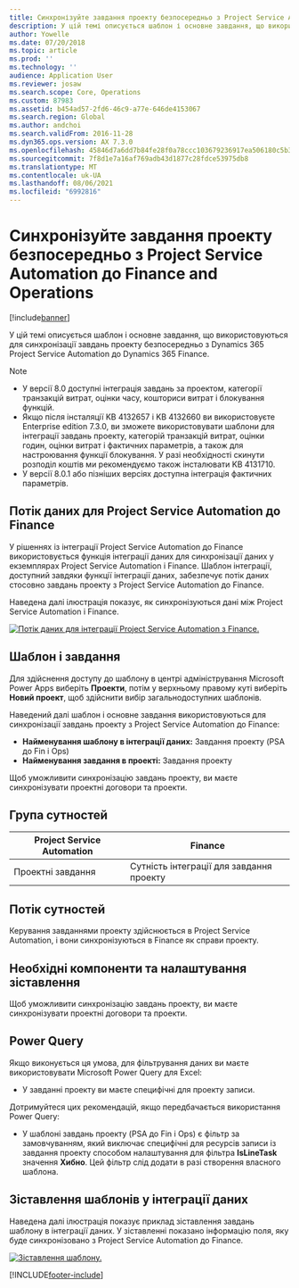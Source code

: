 ```yaml
---
title: Синхронізуйте завдання проекту безпосередньо з Project Service Automation до Finance and Operations
description: У цій темі описується шаблон і основне завдання, що використовуються для синхронізації завдань проекту безпосередньо з Microsoft Dynamics 365 Project Service Automation до Dynamics 365 Finance.
author: Yowelle
ms.date: 07/20/2018
ms.topic: article
ms.prod: ''
ms.technology: ''
audience: Application User
ms.reviewer: josaw
ms.search.scope: Core, Operations
ms.custom: 87983
ms.assetid: b454ad57-2fd6-46c9-a77e-646de4153067
ms.search.region: Global
ms.author: andchoi
ms.search.validFrom: 2016-11-28
ms.dyn365.ops.version: AX 7.3.0
ms.openlocfilehash: 45846d7a6dd7b84fe28f0a78ccc103679236917ea506180c5b383fd2828624eb
ms.sourcegitcommit: 7f8d1e7a16af769adb43d1877c28fdce53975db8
ms.translationtype: MT
ms.contentlocale: uk-UA
ms.lasthandoff: 08/06/2021
ms.locfileid: "6992816"
---
```

# <a name="synchronize-project-tasks-directly-from-project-service-automation-to-finance-and-operations"></a>Синхронізуйте завдання проекту безпосередньо з Project Service Automation до Finance and Operations

[!include[banner](../includes/banner.md)]

У цій темі описується шаблон і основне завдання, що використовуються для синхронізації завдань проекту безпосередньо з Dynamics 365 Project Service Automation до Dynamics 365 Finance.

> [!NOTE]
> - У версії 8.0 доступні інтеграція завдань за проектом, категорії транзакцій витрат, оцінки часу, кошториси витрат і блокування функцій.
> - Якщо після інсталяції KB 4132657 і KB 4132660 ви використовуєте Enterprise edition 7.3.0, ви зможете використовувати шаблони для інтеграції завдань проекту, категорій транзакцій витрат, оцінки годин, оцінки витрат і фактичних параметрів, а також для настроювання функції блокування. У разі необхідності скинути розподіл коштів ми рекомендуємо також інсталювати KB 4131710.
> - У версії 8.0.1 або пізніших версіях доступна інтеграція фактичних параметрів.

## <a name="data-flow-for-project-service-automation-to-finance"></a>Потік даних для Project Service Automation до Finance

У рішеннях із інтеграції Project Service Automation до Finance використовується функція інтеграції даних для синхронізації даних у екземплярах Project Service Automation і Finance. Шаблон інтеграції, доступний завдяки функції інтеграції даних, забезпечує потік даних стосовно завдань проекту з Project Service Automation до Finance.

Наведена далі ілюстрація показує, як синхронізуються дані між Project Service Automation і Finance.

[![Потік даних для інтеграції Project Service Automation з Finance.](./media/ProjectTasksFlow.png)](./media/ProjectTasksFlow.png)

## <a name="template-and-task"></a>Шаблон і завдання

Для здійснення доступу до шаблону в центрі адміністрування Microsoft Power Apps виберіть **Проекти**, потім у верхньому правому куті виберіть **Новий проект**, щоб здійснити вибір загальнодоступних шаблонів.

Наведений далі шаблон і основне завдання використовуються для синхронізації завдань проекту з Project Service Automation до Finance:

- **Найменування шаблону в інтеграції даних:** Завдання проекту (PSA до Fin і Ops)
- **Найменування завдання в проекті:** Завдання проекту

Щоб уможливити синхронізацію завдань проекту, ви маєте синхронізувати проектні договори та проекти.

## <a name="entity-set"></a>Група сутностей

| Project Service Automation | Finance                             |
|----------------------------|-------------------------------------|
| Проектні завдання              | Сутність інтеграції для завдання проекту |

## <a name="entity-flow"></a>Потік сутностей

Керування завданнями проекту здійснюється в Project Service Automation, і вони синхронізуються в Finance як справи проекту.

## <a name="prerequisites-and-mapping-setup"></a>Необхідні компоненти та налаштування зіставлення

Щоб уможливити синхронізацію завдань проекту, ви маєте синхронізувати проектні договори та проекти.

## <a name="power-query"></a>Power Query

Якщо виконується ця умова, для фільтрування даних ви маєте використовувати Microsoft Power Query для Excel:

- У завданні проекту ви маєте специфічні для проекту записи.

Дотримуйтеся цих рекомендацій, якщо передбачається використання Power Query:

- У шаблоні завдань проекту (PSA до Fin і Ops) є фільтр за замовчуванням, який виключає специфічні для ресурсів записи із завдання проекту способом налаштування для фільтра **IsLineTask** значення **Хибно**. Цей фільтр слід додати в разі створення власного шаблона.

## <a name="template-mapping-in-data-integration"></a>Зіставлення шаблонів у інтеграції даних

Наведена далі ілюстрація показує приклад зіставлення завдань шаблону в інтеграції даних. У зіставленні показано інформацію поля, яку буде синхронізовано з Project Service Automation до Finance.

[![Зіставлення шаблону.](./media/ProjectTasksMapping.png)](./media/ProjectTasksMapping.png)


[!INCLUDE[footer-include](../includes/footer-banner.md)]